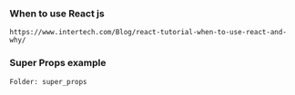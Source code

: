 ### When to use React js
    https://www.intertech.com/Blog/react-tutorial-when-to-use-react-and-why/

### Super Props example
    Folder: super_props
 